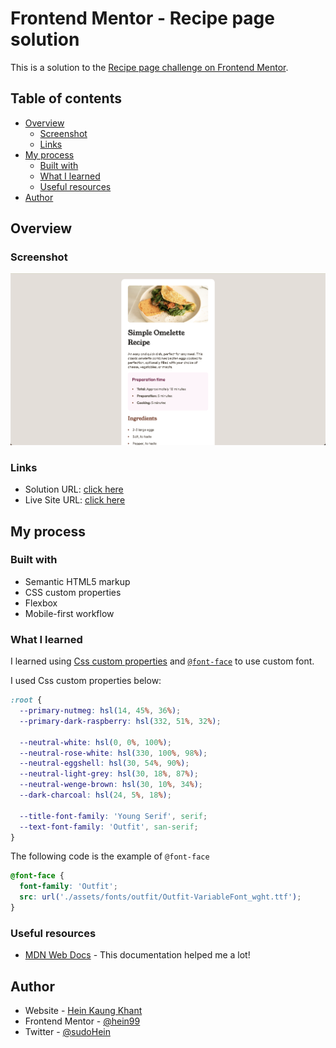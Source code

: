 # Frontend Mentor - Recipe page solution

This is a solution to the [Recipe page challenge on Frontend Mentor](https://www.frontendmentor.io/challenges/recipe-page-KiTsR8QQKm).

## Table of contents

- [Overview](#overview)
  - [Screenshot](#screenshot)
  - [Links](#links)
- [My process](#my-process)
  - [Built with](#built-with)
  - [What I learned](#what-i-learned)
  - [Useful resources](#useful-resources)
- [Author](#author)

## Overview

### Screenshot

![Solution design preview for the recipe page challenge](./design/solution-screenshot.png)

### Links

- Solution URL: [click here](https://github.com/hein99/recipe-page)
- Live Site URL: [click here](https://hein99.github.io/recipe-page)

## My process

### Built with

- Semantic HTML5 markup
- CSS custom properties
- Flexbox
- Mobile-first workflow

### What I learned

I learned using [Css custom properties](https://developer.mozilla.org/en-US/docs/Web/CSS/Using_CSS_custom_properties) and [`@font-face`](https://developer.mozilla.org/en-US/docs/Web/CSS/@font-face) to use custom font.

I used Css custom properties below:

```css
:root {
  --primary-nutmeg: hsl(14, 45%, 36%);
  --primary-dark-raspberry: hsl(332, 51%, 32%);

  --neutral-white: hsl(0, 0%, 100%);
  --neutral-rose-white: hsl(330, 100%, 98%);
  --neutral-eggshell: hsl(30, 54%, 90%);
  --neutral-light-grey: hsl(30, 18%, 87%);
  --neutral-wenge-brown: hsl(30, 10%, 34%);
  --dark-charcoal: hsl(24, 5%, 18%);

  --title-font-family: 'Young Serif', serif;
  --text-font-family: 'Outfit', san-serif;
}
```

The following code is the example of `@font-face`

```css
@font-face {
  font-family: 'Outfit';
  src: url('./assets/fonts/outfit/Outfit-VariableFont_wght.ttf');
}
```

### Useful resources

- [MDN Web Docs](https://developer.mozilla.org/en-US/docs/Learn) - This documentation helped me a lot!

## Author

- Website - [Hein Kaung Khant](https://heinkaungkhant.com/)
- Frontend Mentor - [@hein99](https://www.frontendmentor.io/profile/hein99)
- Twitter - [@sudoHein](https://twitter.com/sudoHein)
